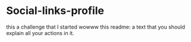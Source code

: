 # Social-links-profile
this a challenge that I started 
wowww this readme: a text that you should explain all your actions in it.
